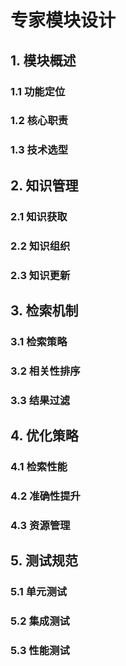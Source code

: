 # 专家模块设计

## 1. 模块概述
### 1.1 功能定位
### 1.2 核心职责
### 1.3 技术选型

## 2. 知识管理
### 2.1 知识获取
### 2.2 知识组织
### 2.3 知识更新

## 3. 检索机制
### 3.1 检索策略
### 3.2 相关性排序
### 3.3 结果过滤

## 4. 优化策略
### 4.1 检索性能
### 4.2 准确性提升
### 4.3 资源管理

## 5. 测试规范
### 5.1 单元测试
### 5.2 集成测试
### 5.3 性能测试
